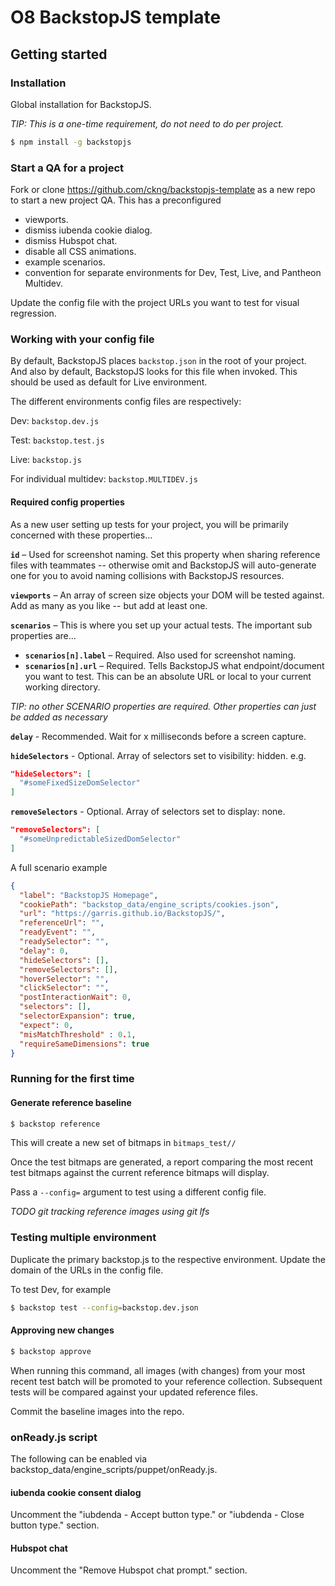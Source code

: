 # O8 BackstopJS template

## Getting started

### Installation

Global installation for BackstopJS.

*TIP: This is a one-time requirement, do not need to do per project.*

```bash
$ npm install -g backstopjs
```



### Start a QA for a project

Fork or clone https://github.com/ckng/backstopjs-template as a new repo to start a new project QA. This has a preconfigured

- viewports.
- dismiss iubenda cookie dialog.
- dismiss Hubspot chat.
- disable all CSS animations.
- example scenarios.
- convention for separate environments for Dev, Test, Live, and Pantheon Multidev.

Update the config file with the project URLs you want to test for visual regression.



### Working with your config file

By default, BackstopJS places `backstop.json` in the root of your project. And also by default, BackstopJS looks for this file when invoked. This should be used as default for Live environment.

The different environments config files are respectively:

Dev: `backstop.dev.js`

Test: `backstop.test.js`

Live: `backstop.js`

For individual multidev: `backstop.MULTIDEV.js`



#### Required config properties

As a new user setting up tests for your project, you will be primarily concerned with these properties...

**`id`** – Used for screenshot naming. Set this property when sharing reference files with teammates -- otherwise omit and BackstopJS will auto-generate one for you to avoid naming collisions with BackstopJS resources.

**`viewports`** – An array of screen size objects your DOM will be tested against. Add as many as you like -- but add at least one.

**`scenarios`** – This is where you set up your actual tests. The important sub properties are...

- **`scenarios[n].label`** – Required. Also used for screenshot naming.
- **`scenarios[n].url`** – Required. Tells BackstopJS what endpoint/document you want to test. This can be an absolute URL or local to your current working directory.

*TIP: no other SCENARIO properties are required. Other properties can just be added as necessary*



**`delay`** - Recommended. Wait for x milliseconds before a screen capture.

**`hideSelectors`** - Optional. Array of selectors set to visibility: hidden. e.g.

```json
"hideSelectors": [
  "#someFixedSizeDomSelector"
]
```

**`removeSelectors`** - Optional. Array of selectors set to display: none.

```json
"removeSelectors": [
  "#someUnpredictableSizedDomSelector"
]
```



A full scenario example

```json
{
  "label": "BackstopJS Homepage",
  "cookiePath": "backstop_data/engine_scripts/cookies.json",
  "url": "https://garris.github.io/BackstopJS/",
  "referenceUrl": "",
  "readyEvent": "",
  "readySelector": "",
  "delay": 0,
  "hideSelectors": [],
  "removeSelectors": [],
  "hoverSelector": "",
  "clickSelector": "",
  "postInteractionWait": 0,
  "selectors": [],
  "selectorExpansion": true,
  "expect": 0,
  "misMatchThreshold" : 0.1,
  "requireSameDimensions": true
}
```



### Running for the first time

#### Generate reference baseline

 ```bash
$ backstop reference
 ```

This will create a new set of bitmaps in `bitmaps_test//`

Once the test bitmaps are generated, a report comparing the most recent test bitmaps against the current reference bitmaps will display.

Pass a `--config=` argument to test using a different config file.

*TODO git tracking reference images using git lfs*

### Testing multiple environment

Duplicate the primary backstop.js to the respective environment. Update the domain of the URLs in the config file.

To test Dev, for example

```bash
$ backstop test --config=backstop.dev.json
```



#### Approving new changes

```bash
$ backstop approve
```

When running this command, all images (with changes) from your most recent test batch will be promoted to your reference collection. Subsequent tests will be compared against your updated reference files.

Commit the baseline images into the repo.

### onReady.js script

The following can be enabled via backstop_data/engine_scripts/puppet/onReady.js.

#### iubenda cookie consent dialog

Uncomment the "iubdenda - Accept button type." or "iubdenda - Close button type." section.

#### Hubspot chat

Uncomment the "Remove Hubspot chat prompt." section.


